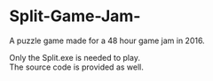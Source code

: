 # Split-Game-Jam-
A puzzle game made for a 48 hour game jam in 2016.

Only the Split.exe is needed to play. <br />
The source code is provided as well.
